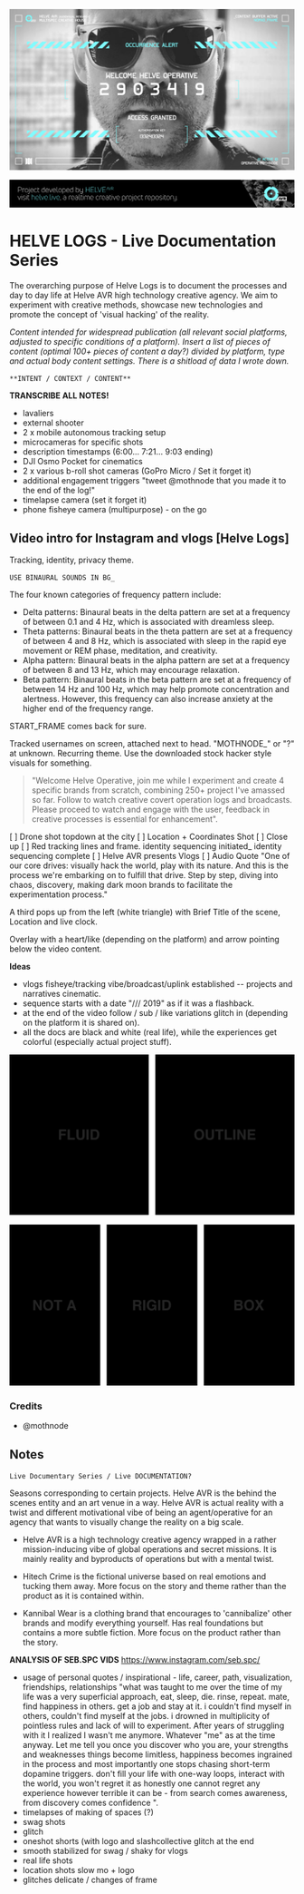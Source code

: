 ![Project Banner](/mixer-offline.png)

[![BANNERTAG](/assets/readme_visuals/helve-banner.png)](http://helve.live)

<a name="intro"></a> 
# HELVE LOGS - Live Documentation Series
The overarching purpose of Helve Logs is to document the processes and day to day life at Helve AVR high technology creative agency. We aim to experiment with creative methods, showcase new technologies and promote the concept of 'visual hacking' of the reality.

*Content intended for widespread publication (all relevant social platforms, adjusted to specific conditions of a platform). Insert a list of pieces of content (optimal 100+ pieces of content a day?) divided by platform, type and actual body content settings. There is a shitload of data I wrote down.*
```
**INTENT / CONTEXT / CONTENT**
```
**TRANSCRIBE ALL NOTES!**

- lavaliers
- external shooter
- 2 x mobile autonomous tracking setup
- microcameras for specific shots
- description timestamps (6:00... 7:21... 9:03 ending)
- DJI Osmo Pocket for cinematics
- 2 x various b-roll shot cameras (GoPro Micro / Set it forget it)
- additional engagement triggers "tweet @mothnode that you made it to the end of the log!"
- timelapse camera (set it forget it)
- phone fisheye camera (multipurpose) - on the go

## Video intro for Instagram and vlogs [Helve Logs]
Tracking, identity, privacy theme.
```
USE BINAURAL SOUNDS IN BG_
```
The four known categories of frequency pattern include:

- Delta patterns: Binaural beats in the delta pattern are set at a frequency of between 0.1 and 4 Hz, which is associated with dreamless sleep.
- Theta patterns: Binaural beats in the theta pattern are set at a frequency of between 4 and 8 Hz, which is associated with sleep in the rapid eye movement or REM phase, meditation, and creativity.
- Alpha pattern: Binaural beats in the alpha pattern are set at a frequency of between 8 and 13 Hz, which may encourage relaxation.
- Beta pattern: Binaural beats in the beta pattern are set at a frequency of between 14 Hz and 100 Hz, which may help promote concentration and alertness. However, this frequency can also increase anxiety at the higher end of the frequency range.

START_FRAME comes back for sure.

Tracked usernames on screen, attached next to head. "MOTHNODE_" or "?" at unknown. Recurring theme.
Use the downloaded stock hacker style visuals for something.

> "Welcome Helve Operative, join me while I experiment and create 4 specific brands from scratch, combining 250+ project I've amassed so far. Follow to watch creative covert operation logs and broadcasts. Please proceed to watch and engage with the user, feedback in creative processes is essential for enhancement".

[ ] Drone shot topdown at the city
[ ] Location + Coordinates Shot
[ ] Close up
[ ] Red tracking lines and frame.
identity sequencing initiated_
identity sequencing complete
[ ] Helve AVR presents Vlogs
[ ] Audio Quote "One of our core drives: visually hack the world, play with its nature. And this is the process we're embarking on to fulfill that drive. Step by step, diving into chaos, discovery, making dark moon brands to facilitate the experimentation process."

A third pops up from the left (white triangle) with Brief Title of the scene, Location and live clock.

Overlay with a heart/like (depending on the platform) and arrow pointing below the video content.

**Ideas**
- vlogs fisheye/tracking vibe/broadcast/uplink established -- projects and narratives cinematic.
- sequence starts with a date "/// 2019" as if it was a flashback.
- at the end of the video follow / sub / like variations glitch in (depending on the platform it is shared on).
- all the docs are black and white (real life), while the experiences get colorful (especially actual project stuff).

![GALLERY DUAL](/assets/readme_visuals/vaco-dual-gallery.png)

![GALLERY TRIPLE](/assets/readme_visuals/vaco-triple-gallery.png)

<a name="credits"></a>
### Credits
+ @mothnode

## Notes
```
Live Documentary Series / Live DOCUMENTATION?
```
Seasons corresponding to certain projects. Helve AVR is the behind the scenes entity and an art venue in a way. Helve AVR is actual reality with a twist and different motivational vibe of being an agent/operative for an agency that wants to visually change the reality on a big scale.

- Helve AVR is a high technology creative agency wrapped in a rather mission-inducing vibe of global operations and secret missions. It is mainly reality and byproducts of operations but with a mental twist.

- Hitech Crime is the fictional universe based on real emotions and tucking them away. More focus on the story and theme rather than the product as it is contained within.

- Kannibal Wear is a clothing brand that encourages to 'cannibalize' other brands and modify everything yourself. Has real foundations but contains a more subtle fiction. More focus on the product rather than the story. 

**ANALYSIS OF SEB.SPC VIDS**
https://www.instagram.com/seb.spc/
- usage of personal quotes / inspirational - life, career, path, visualization, friendships, relationships
"what was taught to me over the time of my life was a very superficial approach, eat, sleep, die. rinse, repeat. mate, find happiness in others. get a job and stay at it. i couldn't find myself in others, couldn't find myself at the jobs. i drowned in multiplicity of pointless rules and lack of will to experiment. After years of struggling with it I realized I wasn't me anymore. Whatever "me" as at the time anyway. Let me tell you once you discover who you are, your strengths and weaknesses things become limitless, happiness becomes ingrained in the process and most importantly one stops chasing short-term dopamine triggers. don't fill your life with one-way loops, interact with the world, you won't regret it as honestly one cannot regret any experience however terrible it can be - from search comes awareness, from discovery comes confidence ".
- timelapses of making of spaces (?)
- swag shots
- glitch
- oneshot shorts (with logo and slashcollective glitch at the end
- smooth stabilized for swag / shaky for vlogs
- real life shots
- location shots slow mo + logo
- glitches delicate / changes of frame

